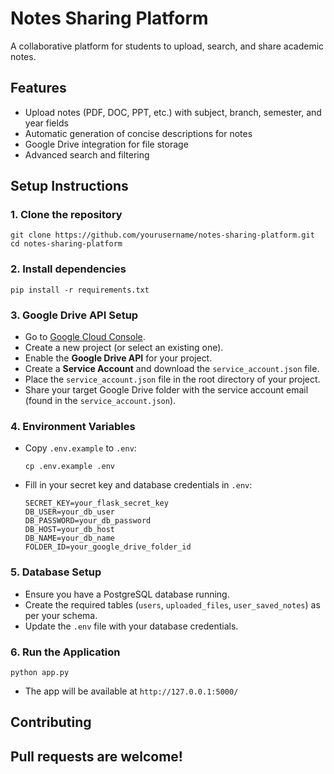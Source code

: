 # Notes Sharing Platform

A collaborative platform for students to upload, search, and share academic notes.

## Features
- Upload notes (PDF, DOC, PPT, etc.) with subject, branch, semester, and year fields
- Automatic generation of concise descriptions for notes
- Google Drive integration for file storage
- Advanced search and filtering

## Setup Instructions

### 1. Clone the repository
```
git clone https://github.com/yourusername/notes-sharing-platform.git
cd notes-sharing-platform
```

### 2. Install dependencies
```
pip install -r requirements.txt
```

### 3. Google Drive API Setup

- Go to [Google Cloud Console](https://console.cloud.google.com/).
- Create a new project (or select an existing one).
- Enable the **Google Drive API** for your project.
- Create a **Service Account** and download the `service_account.json` file.
- Place the `service_account.json` file in the root directory of your project.
- Share your target Google Drive folder with the service account email (found in the `service_account.json`).

### 4. Environment Variables

- Copy `.env.example` to `.env`:
  ```
  cp .env.example .env
  ```
- Fill in your secret key and database credentials in `.env`:
  ```
  SECRET_KEY=your_flask_secret_key
  DB_USER=your_db_user
  DB_PASSWORD=your_db_password
  DB_HOST=your_db_host
  DB_NAME=your_db_name
  FOLDER_ID=your_google_drive_folder_id
  ```

### 5. Database Setup

- Ensure you have a PostgreSQL database running.
- Create the required tables (`users`, `uploaded_files`, `user_saved_notes`) as per your schema.
- Update the `.env` file with your database credentials.

### 6. Run the Application

```
python app.py
```
- The app will be available at `http://127.0.0.1:5000/`

## Contributing
Pull requests are welcome!
---

